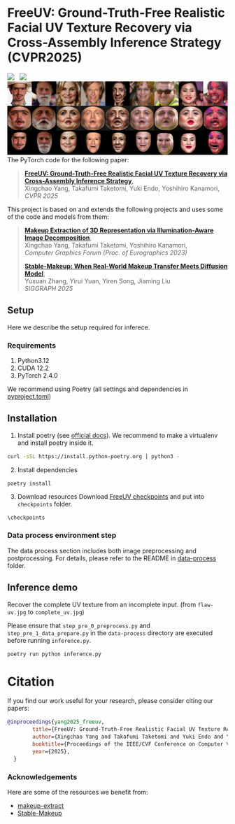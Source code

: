 # FreeUV: Ground-Truth-Free Realistic Facial UV Texture Recovery via Cross-Assembly Inference Strategy (CVPR2025)
<a href='https://arxiv.org/abs/2503.17197'><img src='https://img.shields.io/badge/ArXiv-PDF-red'></a> &nbsp; 
<a href='https://yangxingchao.github.io/FreeUV-page/'><img src='https://img.shields.io/badge/Project-Page-Green'></a> &nbsp; 
![Overview](fig/teaser.jpg)
The PyTorch code for the following paper:
> [**FreeUV: Ground-Truth-Free Realistic Facial UV Texture Recovery via Cross-Assembly Inference Strategy**](https://yangxingchao.github.io/FreeUV-page/),  
> Xingchao Yang, Takafumi Taketomi, Yuki Endo, Yoshihiro Kanamori,   
> *CVPR 2025*

This project is based on and extends the following projects and uses some of the code and models from them:
> [**Makeup Extraction of 3D Representation via Illumination-Aware Image Decomposition**](https://yangxingchao.github.io/makeup-extract-page),  
> Xingchao Yang, Takafumi Taketomi, Yoshihiro Kanamori,   
> *Computer Graphics Forum (Proc. of Eurographics 2023)*
> 
> [**Stable-Makeup: When Real-World Makeup Transfer Meets Diffusion Model**](https://github.com/Xiaojiu-z/Stable-Makeup),  
> Yuxuan Zhang, Yirui Yuan, Yiren Song, Jiaming Liu   
> *SIGGRAPH 2025*

## Setup

Here we describe the setup required for inferece.

### Requirements

1. Python3.12
2. CUDA 12.2
3. PyTorch 2.4.0

We recommend using Poetry (all settings and dependencies in [pyproject.toml](pyproject.toml))

## Installation
1. Install poetry (see [official docs](https://python-poetry.org/docs/)). We recommend to make a virtualenv and install poetry inside it.

```bash
curl -sSL https://install.python-poetry.org | python3 -
```

2. Install dependencies

```bash
poetry install
```

3. Download resources
Download [FreeUV checkpoints](https://drive.google.com/drive/folders/1GkpZF9Ruzdvr0oX0J7__nkEr0bO5Jotj?usp=drive_link) and put into ```checkpoints``` folder.
```
\checkpoints
```

### Data process environment step
The data process section includes both image preprocessing and postprocessing. 
For details, please refer to the README in [data-process](data-process) folder.

## Inference demo
Recover the complete UV texture from an incomplete input.
(from ```flaw-uv.jpg``` to ```complete_uv.jpg```)

Please ensure that ```step_pre_0_preprocess.py``` and ```step_pre_1_data_prepare.py``` in the ```data-process``` directory are executed before running ```inference.py```.

```
poetry run python inference.py
```


# Citation
If you find our work useful for your research, please consider citing our papers:
```bibtex
@inproceedings{yang2025_freeuv,
        title={FreeUV: Ground-Truth-Free Realistic Facial UV Texture Recovery via Cross-Assembly Inference Strategy}, 
        author={Xingchao Yang and Takafumi Taketomi and Yuki Endo and Yoshihiro Kanamori},
        booktitle={Proceedings of the IEEE/CVF Conference on Computer Vision and Pattern Recognition (CVPR)},
        year={2025},
  }
```

### Acknowledgements
Here are some of the resources we benefit from:
* [makeup-extract](https://github.com/YangXingchao/makeup-extract)
* [Stable-Makeup](https://github.com/Xiaojiu-z/Stable-Makeup)

